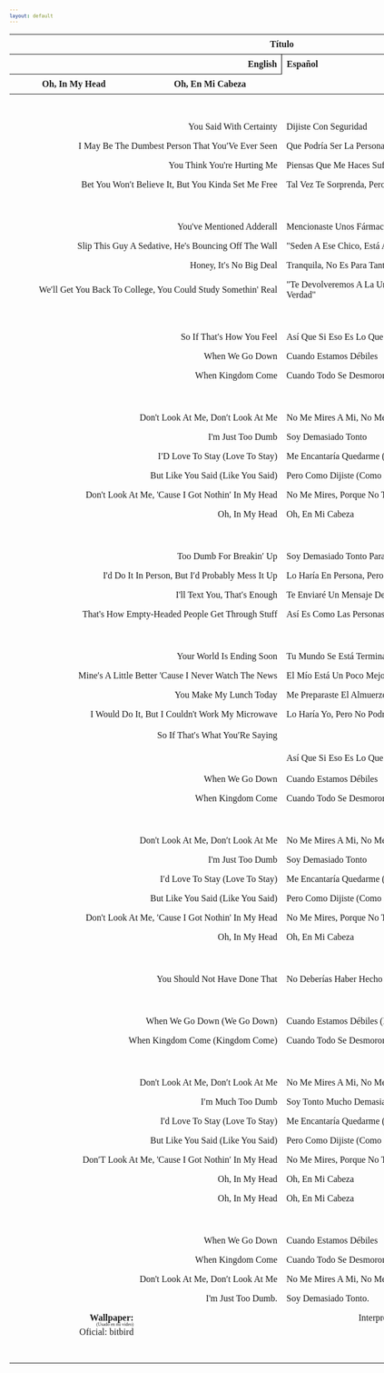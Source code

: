 ```yaml
---
layout: default
---
```

<html>
   <!-- VARIABLES -->
   <script>
      //
      //CANCION
      var cancion = "AJR - The Dumb Song";
      //
      //WALLPAPER
      var titulo = "Artstation";
      var texto = "Yun Yin";
      var wfuente = "";
      //
      //PISTAS
      var vocals = "";
      var instrumental = "";
      //
      //ARTISTA 1
      var artist = "AJR";
      var tidal = "a";
      var spotify = "";
      var instagram = "";
      var twitter = "";
      var soundcloud = "";
      var website = "";
      var facebook = "";
      var youtube = "";
      var discord = "";
      //
      //ARTISTA 2
      var artist2 = "";
      var tidal2 = "";
      var spotify2 = "";
      var instagram2 = "";
      var twitter2 = "";
      var soundcloud2 = "";
      var website2 = "";
      var facebook2 = "";
      var youtube2 = "";
      var discord2 = "";
      //
      //ARTISTA 3
      var artist3 = "";
      var tidal3 = "";
      var spotify3 = "";
      var instagram3 = "";
      var twitter3 = "";
      var soundcloud3 = "";
      var website3 = "";
      var facebook3 = "";
      var youtube3 = "";
      var discord3 = "";
      //
   </script>
   <!-- ESTILOS -->
   <head>
      <style>
         body {
            font-family: "Times New Roman", Times, serif;
            font-size: 62.5%;
            width: 100%;
        }
        table {
            border-collapse: collapse;
            font-size: 1rem;
            width: 120ch;
        }
        th,td {
            padding: 8px;
        }
        tr td:first-child {
        text-align: right;
        }
        tr td:nth-child(2) {
        text-align: left;
        }
        .titulo {
            text-align: center;
        }
        .ingles {
            text-align: right;
            width: 50%;
        }
         .espanol {
         text-align: left;
         width: 50%;
         }
         .borde-derecho {
         border-right: 1px solid black;
         }
         .mitad-tamano {
         font-size: 50%;
         display: block;
         margin-top: -2px;
         margin-bottom: 0px;
         }
         .top-align {
         vertical-align: top;
         }
         .align-left{
            text-align: left;
         }
         .mid-align {
         vertical-align: middle;
         }
         .tab { 
            display:inline-block; 
            margin-left: 1.5rem; 
        }
      </style>
   </head>
   <!-- CUERPO CON LA TABLA -->
   <body>
      <table>
         <tr>
            <th colspan="4" class="titulo">Título</th>
         </tr>
         <tr>
            <th colspan="2" class="ingles borde-derecho">English</th>
            <th colspan="2" class="espanol">Español</th>
         </tr>
            <tr><th>Oh, In My Head</th><th>Oh, En Mi Cabeza</th></tr></thead><tbody><tr><td colspan="2"></td><td colspan="2">ㅤ</td></tr><tr><td colspan="2">You Said With Certainty</td><td colspan="2">Dijiste Con Seguridad</td></tr><tr><td colspan="2">I May Be The Dumbest Person That You′Ve Ever Seen</td><td colspan="2">Que Podría Ser La Persona Más Tonta Que Hayas Visto</td></tr><tr><td colspan="2">You Think You're Hurting Me</td><td colspan="2">Piensas Que Me Haces Sufrir</td></tr><tr><td colspan="2">Bet You Won′t Believe It, But You Kinda Set Me Free</td><td colspan="2">Tal Vez Te Sorprenda, Pero Me Liberaste Un Poco</td></tr><tr><td colspan="2">ㅤ</td><td colspan="2">ㅤ</td></tr><tr><td colspan="2">You've Mentioned Adderall</td><td colspan="2">Mencionaste Unos Fármacos</td></tr><tr><td colspan="2">Slip This Guy A Sedative, He's Bouncing Off The Wall</td><td colspan="2">"Seden A Ese Chico, Está A Punto De Explotar De Tanta Energía"</td></tr><tr><td colspan="2">Honey, It′s No Big Deal</td><td colspan="2">Tranquila, No Es Para Tanto</td></tr><tr><td colspan="2">We′ll Get You Back To College, You Could Study Somethin' Real</td><td colspan="2">"Te Devolveremos A La Universidad, Así Podrás Estudiar Algo De Verdad"</td></tr><tr><td colspan="2">ㅤ</td><td colspan="2">ㅤ</td></tr><tr><td colspan="2">So If That′s How You Feel</td><td colspan="2">Así Que Si Eso Es Lo Que Piensas</td></tr><tr><td colspan="2">When We Go Down</td><td colspan="2">Cuando Estamos Débiles</td></tr><tr><td colspan="2">When Kingdom Come</td><td colspan="2">Cuando Todo Se Desmorona</td></tr><tr><td colspan="2">ㅤ</td><td colspan="2">ㅤ</td></tr><tr><td colspan="2">Don't Look At Me, Don′t Look At Me</td><td colspan="2">No Me Mires A Mi, No Me Mires A Mi</td></tr><tr><td colspan="2">I'm Just Too Dumb</td><td colspan="2">Soy Demasiado Tonto</td></tr><tr><td colspan="2">I′D Love To Stay (Love To Stay)</td><td colspan="2">Me Encantaría Quedarme (Me Encantaría Quedarme)</td></tr><tr><td colspan="2">But Like You Said (Like You Said)</td><td colspan="2">Pero Como Dijiste (Como Dijiste)</td></tr><tr><td colspan="2">Don't Look At Me, 'Cause I Got Nothin′ In My Head</td><td colspan="2">No Me Mires, Porque No Tengo Nada En Mi Cabeza</td></tr><tr><td colspan="2">Oh, In My Head</td><td colspan="2">Oh, En Mi Cabeza</td></tr><tr><td colspan="2">ㅤ</td><td colspan="2">ㅤ</td></tr><tr><td colspan="2">Too Dumb For Breakin′ Up</td><td colspan="2">Soy Demasiado Tonto Para Terminarte</td></tr><tr><td colspan="2">I'd Do It In Person, But I′d Probably Mess It Up</td><td colspan="2">Lo Haría En Persona, Pero Probablemente Lo Arruinaría</td></tr><tr><td colspan="2">I'll Text You, That′s Enough</td><td colspan="2">Te Enviaré Un Mensaje De Texto, Eso Es Suficiente</td></tr><tr><td colspan="2">That's How Empty-Headed People Get Through Stuff</td><td colspan="2">Así Es Como Las Personas Con Nada En La Cabeza Se Las Arreglan</td></tr><tr><td colspan="2">ㅤ</td><td colspan="2">ㅤ</td></tr><tr><td colspan="2">Your World Is Ending Soon</td><td colspan="2">Tu Mundo Se Está Terminando Pronto</td></tr><tr><td colspan="2">Mine′s A Little Better 'Cause I Never Watch The News</td><td colspan="2">El Mío Está Un Poco Mejor Porque Nunca Veo Las Noticias</td></tr><tr><td colspan="2">You Make My Lunch Today</td><td colspan="2">Me Preparaste El Almuerzo Hoy</td></tr><tr><td colspan="2">I Would Do It, But I Couldn't Work My Microwave</td><td colspan="2">Lo Haría Yo, Pero No Podría Hacer Funcionar Mi Microondas :D</td></tr><tr><td colspan="2">So If That′s What You′Re Saying</td><td colspan="2">ㅤ</td></tr><tr><td colspan="2">ㅤ</td><td colspan="2">Así Que Si Eso Es Lo Que Piensas</td></tr><tr><td colspan="2">When We Go Down</td><td colspan="2">Cuando Estamos Débiles</td></tr><tr><td colspan="2">When Kingdom Come</td><td colspan="2">Cuando Todo Se Desmorona</td></tr><tr><td colspan="2">ㅤ</td><td colspan="2">ㅤ</td></tr><tr><td colspan="2">Don't Look At Me, Don′t Look At Me</td><td colspan="2">No Me Mires A Mi, No Me Mires A Mi</td></tr><tr><td colspan="2">I'm Just Too Dumb</td><td colspan="2">Soy Demasiado Tonto</td></tr><tr><td colspan="2">I′d Love To Stay (Love To Stay)</td><td colspan="2">Me Encantaría Quedarme (Me Encantaría Quedarme)</td></tr><tr><td colspan="2">But Like You Said (Like You Said)</td><td colspan="2">Pero Como Dijiste (Como Dijiste)</td></tr><tr><td colspan="2">Don't Look At Me, ′Cause I Got Nothin' In My Head</td><td colspan="2">No Me Mires, Porque No Tengo Nada En Mi Cabeza</td></tr><tr><td colspan="2">Oh, In My Head</td><td colspan="2">Oh, En Mi Cabeza</td></tr><tr><td colspan="2">ㅤ</td><td colspan="2">ㅤ</td></tr><tr><td colspan="2">You Should Not Have Done That</td><td colspan="2">No Deberías Haber Hecho Eso :D</td></tr><tr><td colspan="2">ㅤ</td><td colspan="2">ㅤ</td></tr><tr><td colspan="2">When We Go Down (We Go Down)</td><td colspan="2">Cuando Estamos Débiles (Estamos Débiles)</td></tr><tr><td colspan="2">When Kingdom Come (Kingdom Come)</td><td colspan="2">Cuando Todo Se Desmorona (Se Desmorona)</td></tr><tr><td colspan="2">ㅤ</td><td colspan="2">ㅤ</td></tr><tr><td colspan="2">Don't Look At Me, Don′t Look At Me</td><td colspan="2">No Me Mires A Mi, No Me Mires A Mi</td></tr><tr><td colspan="2">I′m Much Too Dumb</td><td colspan="2">Soy Tonto Mucho Demasiado</td></tr><tr><td colspan="2">I'd Love To Stay (Love To Stay)</td><td colspan="2">Me Encantaría Quedarme (Me Encantaría Quedarme)</td></tr><tr><td colspan="2">But Like You Said (Like You Said)</td><td colspan="2">Pero Como Dijiste (Como Dijiste)</td></tr><tr><td colspan="2">Don′T Look At Me, 'Cause I Got Nothin′ In My Head</td><td colspan="2">No Me Mires, Porque No Tengo Nada En Mi Cabeza</td></tr><tr><td colspan="2">Oh, In My Head</td><td colspan="2">Oh, En Mi Cabeza</td></tr><tr><td colspan="2">Oh, In My Head</td><td colspan="2">Oh, En Mi Cabeza</td></tr><tr><td colspan="2">ㅤ</td><td colspan="2">ㅤ</td></tr><tr><td colspan="2">When We Go Down</td><td colspan="2">Cuando Estamos Débiles</td></tr><tr><td colspan="2">When Kingdom Come</td><td colspan="2">Cuando Todo Se Desmorona</td></tr><tr><td colspan="2">Don't Look At Me, Don′t Look At Me</td><td colspan="2">No Me Mires A Mi, No Me Mires A Mi</td></tr><tr><td colspan="2">I'm Just Too Dumb.</td><td colspan="2">Soy Demasiado Tonto.</td></tr>
         <tr>
            <td class="top-align align-left"><span id="spanWallpaper"><b>Wallpaper:</b><span class="mitad-tamano">(Usado en mi
               video)</span><span id="FuenteW1">Oficial: bitbird</span></span>
            </td>
            <td class="top-align" style="text-align: left;"><span id="UrlsArtista1"></span></td>
            <td class="top-align" style="text-align: right;">Interpretación por: <b>Argel H</b><br>Redes:<br><a
               href="https://linktr.ee/iamargelh">linktr.ee/iamargelh</a></td>
            <td class="mid-align align-left"><img src="https://i.imgur.com/RQLfOkU.gif" width="80ch"></td>
         </tr>
      </table>
      <!-- INFIERNO DE LOS SCIRPT -->
      <script>
         var tituloc = document.querySelector(".titulo");
         tituloc.textContent = cancion;
         tituloc.style.textAlign = "center";
         document.title = "(ArgelH-Subs) "+cancion;
         var fuenteW1 = document.getElementById("FuenteW1");
         fuenteW1.innerHTML = titulo + ": ";
         var enlace = document.createElement("a");
         if (wfuente) {
             enlace.href = wfuente;
         }
         enlace.textContent = texto;
         enlace.style.fontStyle = "italic";
         fuenteW1.appendChild(enlace);
         if (vocals || instrumental) {
             var spanWallpaper = document.getElementById("spanWallpaper");
             spanWallpaper.appendChild(document.createElement("br"));
             var audiosSpan = document.createElement("span");
             audiosSpan.innerHTML = "<strong>Audios:</strong>";
             spanWallpaper.parentNode.insertBefore(audiosSpan, spanWallpaper.nextSibling);
             var extractedText = document.createElement("span");
             extractedText.textContent = "(Extraídos de la canción)";
             extractedText.style.fontSize = "50%";
             extractedText.style.display = "block";
             extractedText.style.marginTop = "-2px";
             extractedText.style.marginBottom = "0px";
             audiosSpan.appendChild(extractedText);
             if (vocals) {
                 var vocalsLink = document.createElement("a");
                 vocalsLink.href = vocals;
                 vocalsLink.textContent = "Acapella";
                 audiosSpan.appendChild(vocalsLink);
                 audiosSpan.appendChild(document.createElement("br"));
             }
             if (instrumental) {
                 var instrumentalLink = document.createElement("a");
                 instrumentalLink.href = instrumental;
                 instrumentalLink.textContent = "Instrumental";
                 audiosSpan.appendChild(instrumentalLink);
             }
         }
      </script>
      <script>
         var celdaUrlsArtista1 = document.getElementById("UrlsArtista1");
         var artistName = document.createElement("strong");
         artistName.textContent = artist + ":";
         celdaUrlsArtista1.appendChild(artistName);
         celdaUrlsArtista1.appendChild(document.createElement("br")); // AÑADE UN SALTO DE LINEA DESPUES DEL ARTISTA
         if (tidal) {
             var enlaceTidal = document.createElement("a");
             enlaceTidal.href = tidal;
             enlaceTidal.textContent = "Tidal";
             celdaUrlsArtista1.appendChild(enlaceTidal);
             celdaUrlsArtista1.appendChild(document.createElement("br"));
         }
         if (spotify) {
             var UrlsArtista1potify = document.createElement("a");
             UrlsArtista1potify.href = spotify;
             UrlsArtista1potify.textContent = "Spotify";
             celdaUrlsArtista1.appendChild(UrlsArtista1potify);
             celdaUrlsArtista1.appendChild(document.createElement("br"));
         }
         if (soundcloud) {
             var UrlsArtista1oundCloud = document.createElement("a");
             UrlsArtista1oundCloud.href = soundcloud;
             UrlsArtista1oundCloud.textContent = "SoundCloud";
             celdaUrlsArtista1.appendChild(UrlsArtista1oundCloud);
             celdaUrlsArtista1.appendChild(document.createElement("br"));
         }
         if (youtube) {
             var enlaceYouTube = document.createElement("a");
             enlaceYouTube.href = youtube;
             enlaceYouTube.textContent = "YouTube";
             celdaUrlsArtista1.appendChild(enlaceYouTube);
             celdaUrlsArtista1.appendChild(document.createElement("br"));
         }
         if (website) {
             var enlaceWebsite = document.createElement("a");
             enlaceWebsite.href = website;
             enlaceWebsite.textContent = "Website";
             celdaUrlsArtista1.appendChild(enlaceWebsite);
             celdaUrlsArtista1.appendChild(document.createElement("br"));
         }
         if (discord) {
             var enlacediscord = document.createElement("a");
             enlacediscord.href = discord;
             enlacediscord.textContent = "Discord";
             celdaUrlsArtista1.appendChild(enlacediscord);
             celdaUrlsArtista1.appendChild(document.createElement("br"));
         }
         if (instagram) {
             var enlaceInstagram = document.createElement("a");
             enlaceInstagram.href = instagram;
             enlaceInstagram.textContent = "Instagram";
             celdaUrlsArtista1.appendChild(enlaceInstagram);
             celdaUrlsArtista1.appendChild(document.createElement("br"));
         }
         if (facebook) {
             var enlaceFacebook = document.createElement("a");
             enlaceFacebook.href = facebook;
             enlaceFacebook.textContent = "Facebook";
             celdaUrlsArtista1.appendChild(enlaceFacebook);
             celdaUrlsArtista1.appendChild(document.createElement("br"));
         }
         if (twitter) {
             var enlacetwitter = document.createElement("a");
             enlacetwitter.href = twitter;
             enlacetwitter.textContent = "Twitter";
             celdaUrlsArtista1.appendChild(enlacetwitter);
         }
      </script>
      <script>
         if (artist2) {
             var celdaUrlsArtista1 = document.getElementById("UrlsArtista1");
             celdaUrlsArtista1.appendChild(document.createElement("br"));
             celdaUrlsArtista1.appendChild(document.createElement("br"));
             var celdaUrlsArtista2 = document.createElement("span");
             celdaUrlsArtista2.id = "UrlsArtista2";
             celdaUrlsArtista1.parentNode.insertBefore(celdaUrlsArtista2, celdaUrlsArtista1.nextSibling);
             var artistName2 = document.createElement("strong");
             artistName2.textContent = artist2 + ":";
             celdaUrlsArtista2.appendChild(artistName2);
             celdaUrlsArtista2.appendChild(document.createElement("br"));
             if (tidal2) {
                 var enlaceTidal = document.createElement("a");
                 enlaceTidal.href = tidal2;
                 enlaceTidal.textContent = "Tidal";
                 celdaUrlsArtista2.appendChild(enlaceTidal);
                 celdaUrlsArtista2.appendChild(document.createElement("br"));
             }
             if (spotify2) {
                 var UrlsArtista1potify = document.createElement("a");
                 UrlsArtista1potify.href = spotify2;
                 UrlsArtista1potify.textContent = "Spotify";
                 celdaUrlsArtista2.appendChild(UrlsArtista1potify);
                 celdaUrlsArtista2.appendChild(document.createElement("br"));
             }
             if (soundcloud2) {
                 var UrlsArtista1oundCloud = document.createElement("a");
                 UrlsArtista1oundCloud.href = soundcloud2;
                 UrlsArtista1oundCloud.textContent = "SoundCloud";
                 celdaUrlsArtista2.appendChild(UrlsArtista1oundCloud);
                 celdaUrlsArtista2.appendChild(document.createElement("br"));
             }
             if (youtube2) {
                 var enlaceYouTube = document.createElement("a");
                 enlaceYouTube.href = youtube2;
                 enlaceYouTube.textContent = "YouTube";
                 celdaUrlsArtista2.appendChild(enlaceYouTube);
                 celdaUrlsArtista2.appendChild(document.createElement("br"));
             }
             if (website2) {
                 var enlaceWebsite = document.createElement("a");
                 enlaceWebsite.href = website;
                 enlaceWebsite.textContent = "Website";
                 celdaUrlsArtista2.appendChild(enlaceWebsite);
                 celdaUrlsArtista2.appendChild(document.createElement("br"));
             }
             if (discord2) {
                 var enlacediscord = document.createElement("a");
                 enlacediscord.href = discord2;
                 enlacediscord.textContent = "Discord";
                 celdaUrlsArtista2.appendChild(enlacediscord);
                 celdaUrlsArtista2.appendChild(document.createElement("br"));
             }
             if (instagram) {
                 var enlaceInstagram = document.createElement("a");
                 enlaceInstagram.href = instagram;
                 enlaceInstagram.textContent = "Instagram";
                 celdaUrlsArtista2.appendChild(enlaceInstagram);
                 celdaUrlsArtista2.appendChild(document.createElement("br"));
             }
             if (facebook2) {
                 var enlaceFacebook = document.createElement("a");
                 enlaceFacebook.href = facebook2;
                 enlaceFacebook.textContent = "Facebook";
                 celdaUrlsArtista2.appendChild(enlaceFacebook);
                 celdaUrlsArtista2.appendChild(document.createElement("br"));
             }
             if (twitter2) {
                 var enlacetwitter = document.createElement("a");
                 enlacetwitter.href = twitter2;
                 enlacetwitter.textContent = "Twitter";
                 celdaUrlsArtista2.appendChild(enlacetwitter);
             }
         }
      </script>
      <script>
         if (artist3) {
             var celdaUrlsArtista2 = document.getElementById("UrlsArtista2");
             celdaUrlsArtista2.appendChild(document.createElement("br"));
             celdaUrlsArtista2.appendChild(document.createElement("br"));
             var celdaUrlsArtista3 = document.createElement("span");
             celdaUrlsArtista3.id = "UrlsArtista3";
             celdaUrlsArtista2.parentNode.insertBefore(celdaUrlsArtista3, celdaUrlsArtista2.nextSibling);
             var artistName3 = document.createElement("strong");
             artistName3.textContent = artist3 + ":";
             celdaUrlsArtista3.appendChild(artistName3);
             celdaUrlsArtista3.appendChild(document.createElement("br"));
             if (tidal3) {
                 var enlaceTidal = document.createElement("a");
                 enlaceTidal.href = tidal3;
                 enlaceTidal.textContent = "Tidal";
                 celdaUrlsArtista3.appendChild(enlaceTidal);
                 celdaUrlsArtista3.appendChild(document.createElement("br"));
             }
             if (spotify3) {
                 var UrlsArtista1potify = document.createElement("a");
                 UrlsArtista1potify.href = spotify3;
                 UrlsArtista1potify.textContent = "Spotify";
                 celdaUrlsArtista3.appendChild(UrlsArtista1potify);
                 celdaUrlsArtista3.appendChild(document.createElement("br"));
             }
             if (soundcloud3) {
                 var UrlsArtista1oundCloud = document.createElement("a");
                 UrlsArtista1oundCloud.href = soundcloud;
                 UrlsArtista1oundCloud.textContent = "SoundCloud";
                 celdaUrlsArtista3.appendChild(UrlsArtista1oundCloud);
                 celdaUrlsArtista3.appendChild(document.createElement("br"));
             }
             if (youtube) {
                 var enlaceYouTube = document.createElement("a");
                 enlaceYouTube.href = youtube;
                 enlaceYouTube.textContent = "YouTube";
                 celdaUrlsArtista3.appendChild(enlaceYouTube);
                 celdaUrlsArtista3.appendChild(document.createElement("br"));
             }
             if (website3) {
                 var enlaceWebsite = document.createElement("a");
                 enlaceWebsite.href = website3;
                 enlaceWebsite.textContent = "Website";
                 celdaUrlsArtista3.appendChild(enlaceWebsite);
                 celdaUrlsArtista3.appendChild(document.createElement("br"));
             }
             if (discord3) {
                 var enlacediscord = document.createElement("a");
                 enlacediscord.href = discord3;
                 enlacediscord.textContent = "Discord";
                 celdaUrlsArtista3.appendChild(enlacediscord);
                 celdaUrlsArtista3.appendChild(document.createElement("br"));
             }
             if (instagram3) {
                 var enlaceInstagram = document.createElement("a");
                 enlaceInstagram.href = instagram3;
                 enlaceInstagram.textContent = "Instagram";
                 celdaUrlsArtista3.appendChild(enlaceInstagram);
                 celdaUrlsArtista3.appendChild(document.createElement("br"));
             }
             if (facebook3) {
                 var enlaceFacebook = document.createElement("a");
                 enlaceFacebook.href = facebook3;
                 enlaceFacebook.textContent = "Facebook";
                 celdaUrlsArtista3.appendChild(enlaceFacebook);
                 celdaUrlsArtista3.appendChild(document.createElement("br"));
             }
             if (twitter3) {
                 var enlacetwitter = document.createElement("a");
                 enlacetwitter.href = twitter3;
                 enlacetwitter.textContent = "Twitter";
                 celdaUrlsArtista3.appendChild(enlacetwitter);
             }
         }
      </script>
   </body>
</html>